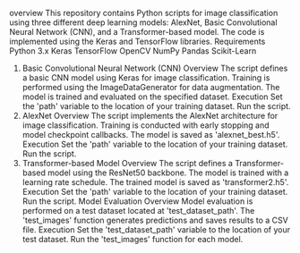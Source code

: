 overview 
This repository contains Python scripts for image classification using three different deep learning models: AlexNet, Basic Convolutional Neural Network (CNN), and a Transformer-based model. The code is implemented using the Keras and TensorFlow libraries.
Requirements
Python 3.x
Keras
TensorFlow
OpenCV
NumPy
Pandas
Scikit-Learn
1. Basic Convolutional Neural Network (CNN)
Overview
The script defines a basic CNN model using Keras for image classification.
Training is performed using the ImageDataGenerator for data augmentation.
The model is trained and evaluated on the specified dataset.
Execution
Set the 'path' variable to the location of your training dataset.
Run the script.
2. AlexNet
Overview
The script implements the AlexNet architecture for image classification.
Training is conducted with early stopping and model checkpoint callbacks.
The model is saved as 'alexnet_best.h5'.
Execution
Set the 'path' variable to the location of your training dataset.
Run the script.
3. Transformer-based Model
Overview
The script defines a Transformer-based model using the ResNet50 backbone.
The model is trained with a learning rate schedule.
The trained model is saved as 'transformer2.h5'.
Execution
Set the 'path' variable to the location of your training dataset.
Run the script.
Model Evaluation
Overview
Model evaluation is performed on a test dataset located at 'test_dataset_path'.
The 'test_images' function generates predictions and saves results to a CSV file.
Execution
Set the 'test_dataset_path' variable to the location of your test dataset.
Run the 'test_images' function for each model.
